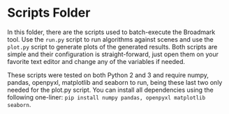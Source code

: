 # Scripts Folder

In this folder, there are the scripts used to batch-execute the Broadmark tool. Use the `run.py` script to run algorithms against scenes and use the `plot.py` script to generate plots of the generated results. Both scripts are simple and their configuration is straight-forward, just open them on your favorite text editor and change any of the variables if needed. 

These scripts were tested on both Python 2 and 3 and require numpy, pandas, openpyxl, matplotlib and seaborn to run, being these last two only needed for the plot.py script. You can install all dependencies using the following one-liner: `pip install numpy pandas, openpyxl matplotlib seaborn`.